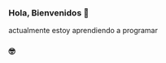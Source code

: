 ### Hola, Bienvenidos 👋

actualmente estoy aprendiendo a programar 
### 🤓
<!--
**EmmanuelUNI/EmmanuelUNI** is a ✨ _special_ ✨ repository because its `README.md` (this file) appears on your GitHub profile.


